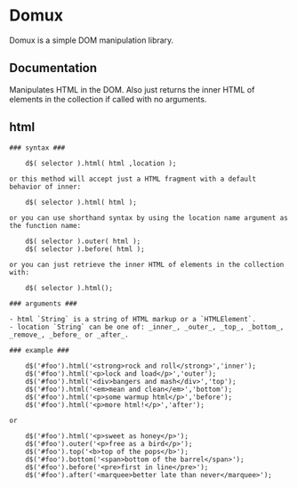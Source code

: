 # Domux

Domux is a simple DOM manipulation library.

## Documentation

Manipulates HTML in the DOM. Also just returns the inner HTML of elements in the collection if called with no arguments.

html
----
	
	### syntax ###

		d$( selector ).html( html ,location );

	or this method will accept just a HTML fragment with a default behavior of inner:

		d$( selector ).html( html );

	or you can use shorthand syntax by using the location name argument as the function name:

		d$( selector ).outer( html );
		d$( selector ).before( html );
	
	or you can just retrieve the inner HTML of elements in the collection with:
	
	    d$( selector ).html();

	### arguments ###
	
    - html `String` is a string of HTML markup or a `HTMLElement`.
	- location `String` can be one of: _inner_, _outer_, _top_, _bottom_, _remove_, _before_ or _after_.

	### example ###

		d$('#foo').html('<strong>rock and roll</strong>','inner');
		d$('#foo').html('<p>lock and load</p>','outer');
		d$('#foo').html('<div>bangers and mash</div>','top');
		d$('#foo').html('<em>mean and clean</em>','bottom');
		d$('#foo').html('<p>some warmup html</p>','before');
		d$('#foo').html('<p>more html!</p>','after');

	or

		d$('#foo').html('<p>sweet as honey</p>');
		d$('#foo').outer('<p>free as a bird</p>');
		d$('#foo').top('<b>top of the pops</b>');
		d$('#foo').bottom('<span>bottom of the barrel</span>');
		d$('#foo').before('<pre>first in line</pre>');
		d$('#foo').after('<marquee>better late than never</marquee>');